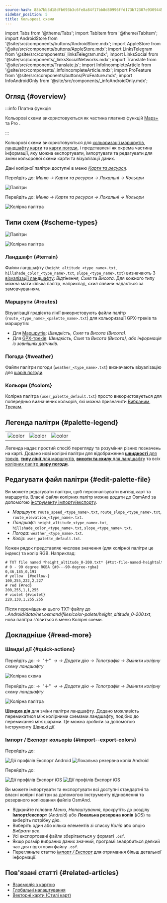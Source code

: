 ```yaml
---
source-hash: 88b7bb3d18dfb693b3c6fe8a84f17bb8d80996ffd173b72307e9309445fca331
sidebar_position: 5
title: Кольорові схеми
---
```

import Tabs from '@theme/Tabs';
import TabItem from '@theme/TabItem';
import AndroidStore from '@site/src/components/buttons/AndroidStore.mdx';
import AppleStore from '@site/src/components/buttons/AppleStore.mdx';
import LinksTelegram from '@site/src/components/_linksTelegram.mdx';
import LinksSocial from '@site/src/components/_linksSocialNetworks.mdx';
import Translate from '@site/src/components/Translate.js';
import InfoIncompleteArticle from '@site/src/components/_infoIncompleteArticle.mdx';
import ProFeature from '@site/src/components/buttons/ProFeature.mdx';
import InfoAndroidOnly from '@site/src/components/_infoAndroidOnly.mdx';



## Огляд {#overview}

:::info Платна функція

Кольорові схеми використовуються як частина платних функцій [Maps+](../purchases/index.md) та Pro <ProFeature />.

:::

Кольорові схеми використовуються для [кольоризації маршрутів](#routes), [ландшафту карти](#terrain) та [карти погоди](#weather), і представлені як окрема частина інформації, яку можна експортувати, імпортувати та редагувати для зміни кольорової схеми карти та візуалізації даних.

Дані колірної палітри доступні в меню [*Карти та ресурси*](../personal/maps-resources.md#local).

<Tabs groupId="operating-systems" queryString="current-os">

<TabItem value="android" label="Android">

Перейдіть до: *Меню → Карти та ресурси → Локальні → Кольори*

![Палітри](@site/static/img/personal/color-schemes/colors.png)

</TabItem>

<TabItem value="ios" label="iOS">

Перейдіть до: *Меню → Карти та ресурси → Локальні → Кольори*

![Колірна палітра](@site/static/img/personal/color-schemes/color_palette_ios.png)

</TabItem>

</Tabs>


## Типи схем {#scheme-types}

<Tabs groupId="operating-systems" queryString="current-os">

<TabItem value="android" label="Android">

![Палітри](@site/static/img/personal/color-schemes/palette.png)

</TabItem>

<TabItem value="ios" label="iOS">

![Колірна палітра](@site/static/img/personal/color-schemes/color_altitude.png)

</TabItem>

</Tabs>


### Ландшафт {#terrain}

Файли ландшафту (`height_altitude_<type_name>.txt`, `hillshade_color_<type_name>.txt`, `slope_<type_name>.txt`) визначають 3 [візуалізації ландшафту](../plugins/topography.md#hillshade-slope-and-altitude-layers): *Відтінення, Схил* та *Висота*. Для кожного типу можна мати кілька палітр, наприклад, *схил лавини* надається за замовчуванням.

### Маршрути {#routes}

Візуалізації градієнта лінії використовують файли палітр (`route_<type_name>_<palette_name>.txt`) для кольоризації GPX-треків та маршрутів:

- Для [Маршрутів](../navigation/guidance/map-during-navigation.md#color): *Швидкість, Схил* та *Висота (Висота)*.
- Для [GPX-треків](../map/tracks/appearance#track-colors-in-gpx-files): *Швидкість, Схил* та *Висота (Висота), або інформація із зовнішніх датчиків*.

### Погода {#weather}

Файли палітри погоди (`weather_<type_name>.txt`) визначають візуалізацію для [шарів погоди](../plugins/weather.md#weather-layers).

### Кольори {#colors}

Колірна палітра (`user_palette_default.txt`) просто використовується для попередньо визначених кольорів, які можна призначити [Вибраним](./favorites.md), [Трекам](./tracks/).


## Легенда палітри {#palette-legend}

<table class="image">
    <tr>
        <td><img src={require('@site/static/img/personal/color-schemes/legend.png').default} alt="color"/></td>
        <td><img src={require('@site/static/img/personal/color-schemes/legend_1.png').default} alt="color"/></td>
        <td><img src={require('@site/static/img/personal/color-schemes/legend_2.png').default} alt="color"/></td>
    </tr>
</table>


Легенда надає простий спосіб перегляду та розуміння різних позначень на карті. Додано нові колірні палітри для відображення [**швидкості** для треків](../map/tracks/appearance#track-colors-in-gpx-files), [**типу лінії** для маршрутів](../navigation/guidance/map-during-navigation.md#color), [**висоти та схилу** для ландшафту](../plugins/topography.md#default-color-scheme) та всіх [колірних палітр **шару погоди**](../plugins/weather.md#weather-layers).


## Редагувати файл палітри {#edit-palette-file}

Ви можете редагувати палітри, щоб персоналізувати вигляд карт та маршрутів. Власні файли колірних палітр можна додати до OsmAnd за допомогою [інструменту імпорту/експорту](./import-export.md).

- *Маршрути*: `route_speed_<type_name>.txt`, `route_slope_<type_name>.txt`, `route_elevation_<type_name>.txt`.
- *Ландшафт*: `height_altitude_<type_name>.txt`, `hillshade_color_<type_name>.txt`, `slope_<type_name>.txt`.
- *Погода*: `weather_<type_name>.txt`.
- *Колір*: `user_palette_default.txt`.

Кожен рядок представляє числове значення (для колірної палітри це індекс) та колір RGB. Наприклад:

```xml
# TXT file named *height_altitude_0-200.txt* {#txt-file-named-heightaltitude0-200txt}
# 0 - 90 degree RGBA {#0---90-degree-rgba}
0,46,185,0,191
# yellow  {#yellow-}
100,255,222,2,227
# red {#red}
200,255,1,1,255
# violet {#violet}
220,130,1,255,255

```

Після переміщення цього TXT-файлу до *..Android/data/net.osmand/files/color-palete/height_altitude_0-200.txt*, нова палітра з'явиться в меню Колірні схеми.


## Докладніше {#read-more}

### Швидкі дії {#quick-actions}

<Tabs groupId="operating-systems" queryString="current-os">

<TabItem value="android" label="Android">

Перейдіть до: *<Translate ios="true" ids="shared_string_menu,layer_map_appearance,shared_string_buttons,custom_buttons"/> →*&nbsp;  "**＋**"  &nbsp;*→ <Translate ios="true" ids="add_button"/>*  *→ Додати дію → Топографія → Змінити колірну схему ландшафту*

![Колірна схема](@site/static/img/widgets/color_scheme.png)

</TabItem>

<TabItem value="ios" label="iOS">

Перейдіть до: *<Translate ios="true" ids="shared_string_menu,layer_map_appearance,shared_string_buttons,custom_buttons"/> →*&nbsp;  "**＋**"  &nbsp;*→ <Translate ios="true" ids="add_button"/>*  *→ Додати дію → Топографія → Змінити колірну схему ландшафту*

![Колірна палітра](@site/static/img/personal/color-schemes/color_scheme_qa_ios.png)

</TabItem>

</Tabs>

**Швидка дія** для зміни палітри ландшафту. Додано можливість перемикатися між колірними схемами ландшафту, подібно до перемикання між шарами. Це можна зробити за допомогою інструменту [Швидкі дії](../widgets/quick-action.md#configure-map).


### Імпорт / Експорт кольорів {#import--export-colors}

<Tabs groupId="operating-systems" queryString="current-os">

<TabItem value="android" label="Android">

Перейдіть до: *<Translate android="true" ids="shared_string_menu,shared_string_settings,import_export,export_to_file"/>*

![Дії профілів Експорт Android](@site/static/img/personal/profiles/profile_actions_export_1_andr.png)   ![Локальна резервна копія Android](@site/static/img/personal/profiles/profile_actions_export_3_andr.png)

</TabItem>

<TabItem value="ios" label="iOS">

Перейдіть до: *<Translate ios="true" ids="shared_string_menu,shared_string_settings,local_backup,backup_into_file"/>*

![Дії профілів Експорт iOS](@site/static/img/personal/profiles/profile_actions_export_1_ios.png)    ![Дії профілів Експорт iOS](@site/static/img/personal/profiles/profile_actions_export_3_ios.png)

</TabItem>

</Tabs>

Ви можете імпортувати та експортувати всі доступні стандартні та власні колірні палітри за допомогою інструменту відновлення та резервного копіювання файлів OsmAnd.

- Відкрийте головне *Меню*, *Налаштування*, прокрутіть до розділу **Імпорт/експорт** (*Android*) або **Локальна резервна копія** (*iOS*) та виберіть потрібну дію.
- Виберіть один або кілька елементів зі списку *Колір* або опцію *Вибрати все*.
- Усі експортовані файли зберігаються у форматі `.osf`.
- Якщо розмір вибраних даних значний, програмі знадобиться деякий час для підготовки файлу `.osf`.
- Перегляньте статтю [*Імпорт / Експорт*](../personal/import-export.md) для отримання більш детальної інформації.


## Пов'язані статті {#related-articles}

- [Взаємодія з картою](../../user/map/interact-with-map.md)
- [Глобальні налаштування](../../user/personal/global-settings.md)
- [Векторні карти (Стилі карт)](../../user/map/vector-maps.md)